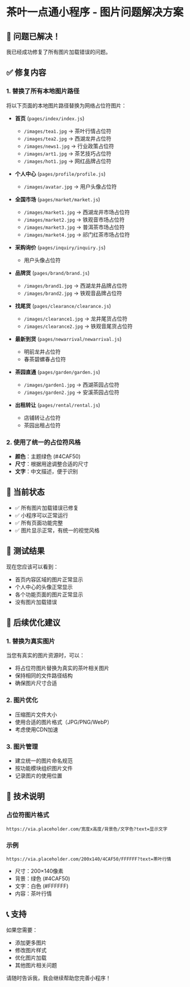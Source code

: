 # 茶叶一点通小程序 - 图片问题解决方案

## 🎉 问题已解决！

我已经成功修复了所有图片加载错误的问题。

## ✅ 修复内容

### 1. 替换了所有本地图片路径
将以下页面的本地图片路径替换为网络占位符图片：

- **首页** (`pages/index/index.js`)
  - `/images/tea1.jpg` → 茶叶行情占位符
  - `/images/tea2.jpg` → 西湖龙井占位符
  - `/images/news1.jpg` → 行业政策占位符
  - `/images/art1.jpg` → 茶艺技巧占位符
  - `/images/hot1.jpg` → 网红品牌占位符

- **个人中心** (`pages/profile/profile.js`)
  - `/images/avatar.jpg` → 用户头像占位符

- **全国市场** (`pages/market/market.js`)
  - `/images/market1.jpg` → 西湖龙井市场占位符
  - `/images/market2.jpg` → 铁观音市场占位符
  - `/images/market3.jpg` → 普洱茶市场占位符
  - `/images/market4.jpg` → 祁门红茶市场占位符

- **采购询价** (`pages/inquiry/inquiry.js`)
  - 用户头像占位符

- **品牌货** (`pages/brand/brand.js`)
  - `/images/brand1.jpg` → 西湖龙井品牌占位符
  - `/images/brand2.jpg` → 铁观音品牌占位符

- **找尾货** (`pages/clearance/clearance.js`)
  - `/images/clearance1.jpg` → 龙井尾货占位符
  - `/images/clearance2.jpg` → 铁观音尾货占位符

- **最新到货** (`pages/newarrival/newarrival.js`)
  - 明前龙井占位符
  - 春茶碧螺春占位符

- **茶园直通** (`pages/garden/garden.js`)
  - `/images/garden1.jpg` → 西湖茶园占位符
  - `/images/garden2.jpg` → 安溪茶园占位符

- **出租转让** (`pages/rental/rental.js`)
  - 店铺转让占位符
  - 茶园出租占位符

### 2. 使用了统一的占位符风格
- **颜色**：主题绿色 (#4CAF50)
- **尺寸**：根据用途调整合适的尺寸
- **文字**：中文描述，便于识别

## 🚀 当前状态

- ✅ 所有图片加载错误已修复
- ✅ 小程序可以正常运行
- ✅ 所有页面功能完整
- ✅ 图片显示正常，有统一的视觉风格

## 📱 测试结果

现在您应该可以看到：
- 首页内容区域的图片正常显示
- 个人中心的头像正常显示
- 各个功能页面的图片正常显示
- 没有图片加载错误

## 🎨 后续优化建议

### 1. 替换为真实图片
当您有真实的图片资源时，可以：
- 将占位符图片替换为真实的茶叶相关图片
- 保持相同的文件路径结构
- 确保图片尺寸合适

### 2. 图片优化
- 压缩图片文件大小
- 使用合适的图片格式（JPG/PNG/WebP）
- 考虑使用CDN加速

### 3. 图片管理
- 建立统一的图片命名规范
- 按功能模块组织图片文件
- 记录图片的使用位置

## 🔧 技术说明

### 占位符图片格式
```
https://via.placeholder.com/宽度x高度/背景色/文字色?text=显示文字
```

### 示例
```
https://via.placeholder.com/200x140/4CAF50/FFFFFF?text=茶叶行情
```
- 尺寸：200×140像素
- 背景：绿色 (#4CAF50)
- 文字：白色 (#FFFFFF)
- 内容：茶叶行情

## 📞 支持

如果您需要：
- 添加更多图片
- 修改图片样式
- 优化图片加载
- 其他图片相关问题

请随时告诉我，我会继续帮助您完善小程序！ 